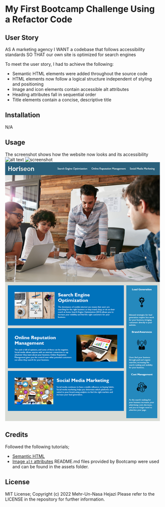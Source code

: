 # My First Bootcamp Challenge Using a Refactor Code
## User Story
AS A marketing agency
I WANT a codebase that follows accessibility standards
SO THAT our own site is optimized for search engines

To meet the user story, I had to achieve the following:
- Semantic HTML elements were added throughout the source code
- HTML elements now follow a logical structure independent of styling and positioning
- Image and icon elements contain accessible alt attributes
- Heading attributes fall in sequential order
- Title elements contain a concise, descriptive title
## Installation
N/A
## Usage
The screenshot shows how the website now looks and its accessibility
![alt text](assets/images/screenshot.png)
![screenshot](assets/04-code-refactor-lesson/assets/01-html-css-git-challenge-demo.png)
![alt text](https://github.com/mewmew88/first-challenge/blob/main/04-code-refactor-lesson/assets/01-html-css-git-challenge-demo.png)

## Credits
Followed the following tutorials; 
* [Semantic HTML](https://www.w3schools.com/html/html5_semantic_elements.asp)
* [Image `alt` attributes](https://www.w3schools.com/tags/att_img_alt.asp)
README.md files provided by Bootcamp were used and can be found in the assets folder.

## License
MIT License; Copyright (c) 2022 Mehr-Un-Nasa Hejazi
Please refer to the LICENSE in the repository for further information. 
